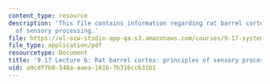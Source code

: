 ```yaml
---
content_type: resource
description: 'This file contains information regarding rat barrel cortex: principles
  of sensory processing.'
file: https://ol-ocw-studio-app-qa.s3.amazonaws.com/courses/9-17-systems-neuroscience-lab-spring-2013/a9cdf7b0548aaaea181b7b316cc631b1_MIT9_17S13_Lecture_6.pdf
file_type: application/pdf
resourcetype: Document
title: '9.17 Lecture 6: Rat barrel cortex: principles of sensory processing'
uid: a9cdf7b0-548a-aaea-181b-7b316cc631b1
---
```

